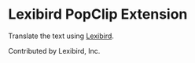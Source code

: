# Lexibird PopClip Extension

Translate the text using [Lexibird](https://lexibird.com/).

Contributed by Lexibird, Inc.
